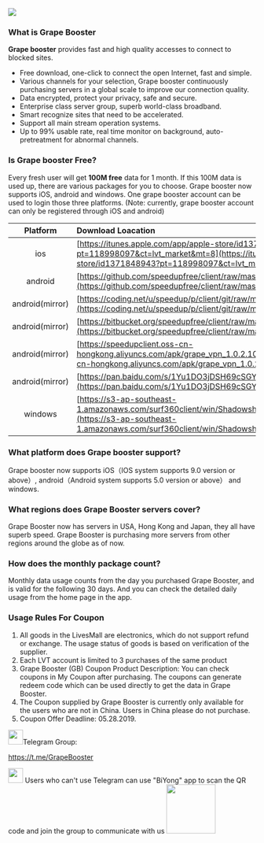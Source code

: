 <img src="https://www-static.livesone.net/Uploads/Picture/2018-05-22/vpnbanner.png"/>

### What is Grape Booster

**Grape booster** provides fast and high quality accesses to connect to blocked sites. 

- Free download, one-click to connect the open Internet, fast and simple.
- Various channels for your selection, Grape booster continuously purchasing servers in a global scale to improve our connection quality.
- Data encrypted, protect your privacy, safe and secure.
- Enterprise class server group, superb world-class broadband.
- Smart recognize sites that need to be accelerated.
- Support all main stream operation systems.
- Up to 99% usable rate, real time monitor on background, auto-pretreatment for abnormal channels.

### Is Grape booster Free?

Every fresh user will get **100M free** data for 1 month. If this 100M data is used up, there are various packages for you to choose.
Grape booster now supports iOS, android and windows. One grape booster account can be used to login those three platforms. (Note: currently, grape booster account can only be registered through iOS and android)


|Platform| Download Loacation | |
|:---: | :--- | :---: |
| ios  | [https://itunes.apple.com/app/apple-store/id1371848943?pt=118998097&ct=lvt_market&mt=8](https://itunes.apple.com/app/apple-store/id1371848943?pt=118998097&ct=lvt_market&mt=8)|
| android | [https://github.com/speedupfree/client/raw/master/apk/grape_vpn_1.0.2.102.apk](https://github.com/speedupfree/client/raw/master/apk/grape_vpn_1.0.2.102.apk) |
| android(mirror) | [https://coding.net/u/speedup/p/client/git/raw/master/apk/grape_vpn_1.0.2.102.apk](https://coding.net/u/speedup/p/client/git/raw/master/apk/grape_vpn_1.0.2.102.apk) |
| android(mirror)| [https://bitbucket.org/speedupfree/client/raw/master/apk/grape_vpn_1.0.2.102.apk](https://bitbucket.org/speedupfree/client/raw/master/apk/grape_vpn_1.0.2.102.apk) |
| android(mirror) | [https://speedupclient.oss-cn-hongkong.aliyuncs.com/apk/grape_vpn_1.0.2.102.apk](https://speedupclient.oss-cn-hongkong.aliyuncs.com/apk/grape_vpn_1.0.2.102.apk) |
| android(mirror) | [https://pan.baidu.com/s/1Yu1DO3jDSH69cSGY-i-lOw](https://pan.baidu.com/s/1Yu1DO3jDSH69cSGY-i-lOw) Password: 9nas | 
| windows | [https://s3-ap-southeast-1.amazonaws.com/surf360client/win/Shadowshark_1.0.0.110_18061501.zip](https://s3-ap-southeast-1.amazonaws.com/surf360client/win/Shadowshark_1.0.0.110_18061501.zip)|

### What platform does Grape booster support?

Grape booster now supports iOS（IOS system supports 9.0 version or above）, android（Android system supports 5.0 version or above） and windows. 

### What regions does Grape Booster servers cover?

Grape Booster now has servers in USA, Hong Kong and Japan, they all have superb speed. Grape Booster is purchasing more servers from other regions around the globe as of now.

### How does the monthly package count?

Monthly data usage counts from the day you purchased Grape Booster, and is valid for the following 30 days. And you can check the detailed daily usage from the home page in the app.

### Usage Rules For Coupon

1. All goods in the LivesMall are electronics, which do not support refund or exchange. The usage status of goods is based on verification of the supplier.
2. Each LVT account is limited to 3 purchases of the same product
3. Grape Booster (GB) Coupon Product Description: You can check coupons in My Coupon after purchasing. The coupons can generate redeem code which can be used directly to get the data in Grape Booster.
4. The Coupon supplied by Grape Booster is currently only available for the users who are not in China. Users in China please do not purchase.
5. Coupon Offer Deadline: 05.28.2019.

<img src="https://www-static.livesone.net/Uploads/Picture/2018-05-22/Telegram.jpg" width="30">Telegram Group: 

https://t.me/GrapeBooster

<img src="https://www-static.livesone.net/Uploads/Picture/2018-05-22/Biyong-logo.png" width="30"> Users who can't use Telegram can use "BiYong" app to scan the QR code and join the group to communicate with us
   <img src="https://www-static.livesone.net/Uploads/Picture/2018-05-22/Biyong.png" width="100">
